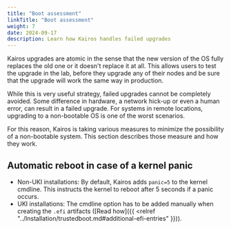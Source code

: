 ```yaml
---
title: "Boot assessment"
linkTitle: "Boot assessment"
weight: 7
date: 2024-09-17
description: Learn how Kairos handles failed upgrades
---
```


Kairos upgrades are atomic in the sense that the new version of the OS fully
replaces the old one or it doesn't replace it at all. This allows users to test
the upgrade in the lab, before they upgrade any of their nodes and be sure that
the upgrade will work the same way in production.

While this is very useful strategy, failed upgrades cannot be completely avoided.
Some difference in hardware, a network hick-up or even a human error, can result
in a failed upgrade. For systems in remote locations, upgrading to a non-bootable
OS is one of the worst scenarios.

For this reason, Kairos is taking various measures to minimize the possibility of
a non-bootable system. This section describes those measure and how they work.

## Automatic reboot in case of a kernel panic

- Non-UKI installations:
  By default, Kairos adds `panic=5` to the kernel cmdline. This instructs the kernel to reboot after 5 seconds if a panic occurs.
- UKI installations:
  The cmdline option has to be added manually when creating the `.efi` artifacts ([Read how]({{ <relref "../Installation/trustedboot.md#additional-efi-entries" }})).
